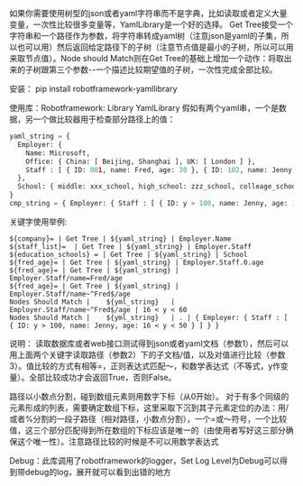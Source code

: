 如果你需要使用树型的json或者yaml字符串而不是字典，比如读取或者定义大量变量，一次性比较很多变量等，YamlLibrary是一个好的选择。 Get Tree接受一个字符串和一个路径作为参数，将字符串转成yaml树（注意json是yaml的子集，所以也可以用）然后返回给定路径下的子树（注意节点值是最小的子树，所以可以用来取节点值）。Node should Match则在Get Tree的基础上增加一个动作：将取出来的子树跟第三个参数--一个描述比较期望值的子树，一次性完成全部比较。

安装：
pip install robotframework-yamllibrary

使用库：Robotframework: Library   YamlLibrary
假如有两个yaml串，一个是数据，另一个做比较器用于检查部分路径上的值：
```python
yaml_string = {
  Employer: {
    Name: Microsoft,
    Office: { China: [ Beijing, Shanghai ], UK: [ London ] },
    Staff : [ { ID: 001, name: Fred, age: 30 }, { ID: 102, name: Jenny, age: 21 } ],
  },
  School: { middle: xxx_school, high_school: zzz_school, colleage_school: sss_school },
}
cmp_string = { Employer: { Staff : [ { ID: y > 100, name: Jenny, age: 16 < y < 50 } ] } }

```

关键字使用举例:
```robotframework
${company}= | Get Tree | ${yaml_string} | Employer.Name
${staff_list}=	| Get Tree | ${yaml_string} | Employer.Staff
${education_schools} = | Get Tree | ${yaml_string} | School
${fred_age}= | Get Tree | ${yaml_string} | Employer.Staff.0.age
${fred_age}= | Get Tree | ${yaml_string} | Employer.Staff/name=Fred/age
${fred_age}= | Get Tree | ${yaml_string} | Employer.Staff/name~^Fred$/age
Nodes Should Match |	${yml_string}	| Employer.Staff/name~^Fred$/age | 16 < y < 60
Nodes Should Match |	${yml_string}	| . | { Employer: { Staff : [ { ID: y > 100, name: Jenny, age: 16 < y < 50 } ] } }
```

说明：
读取数据库或者web接口测试得到json或者yaml文档（参数1），然后可以用上面两个关键字读取路径（参数2）下的子文档/值，以及对值进行比较（参数3）。值比较的方式有相等=，正则表达式匹配～，和数学表达式（不等式，y作变量）。全部比较成功才会返回True，否则False。

路径以小数点分割，碰到数组元素则用数字下标（从0开始）。
对于有多个同级的元素形成的列表，需要确定数组下标，这里采取下沉到其子元素定位的办法：用/或者%分割的一段子路径（相对路径，小数点分割），一个=或～符号，一个比较值，这三个部分匹配得到所在数组的下标应该是唯一的（由使用者写好这三部分确保这个唯一性）。注意路径比较的时候是不可以用数学表达式

Debug：此库调用了robotframework的logger，Set Log Level为Debug可以得到带debug的log，展开就可以看到出错的地方
